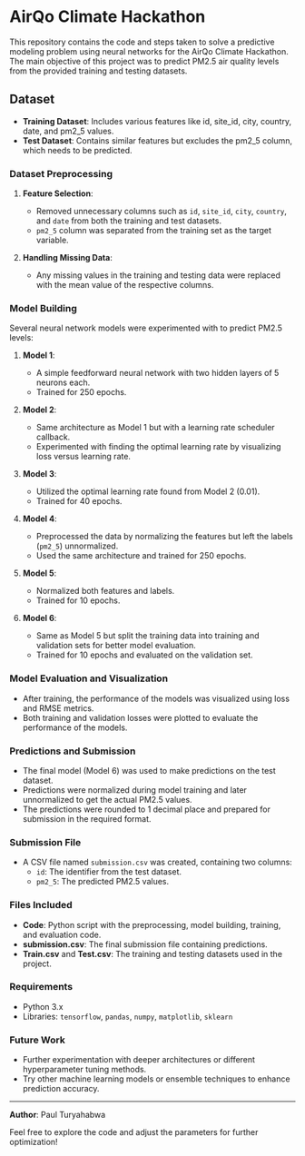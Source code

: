 # AirQo Climate Hackathon

This repository contains the code and steps taken to solve a predictive modeling problem using neural networks for the AirQo Climate Hackathon. The main objective of this project was to predict PM2.5 air quality levels from the provided training and testing datasets.

## Dataset
- **Training Dataset**: Includes various features like id, site_id, city, country, date, and pm2_5 values.
- **Test Dataset**: Contains similar features but excludes the pm2_5 column, which needs to be predicted.

### Dataset Preprocessing
1. **Feature Selection**:
   - Removed unnecessary columns such as `id`, `site_id`, `city`, `country`, and `date` from both the training and test datasets.
   - `pm2_5` column was separated from the training set as the target variable.

2. **Handling Missing Data**:
   - Any missing values in the training and testing data were replaced with the mean value of the respective columns.

### Model Building
Several neural network models were experimented with to predict PM2.5 levels:

1. **Model 1**: 
   - A simple feedforward neural network with two hidden layers of 5 neurons each.
   - Trained for 250 epochs.

2. **Model 2**: 
   - Same architecture as Model 1 but with a learning rate scheduler callback.
   - Experimented with finding the optimal learning rate by visualizing loss versus learning rate.

3. **Model 3**: 
   - Utilized the optimal learning rate found from Model 2 (0.01).
   - Trained for 40 epochs.

4. **Model 4**: 
   - Preprocessed the data by normalizing the features but left the labels (`pm2_5`) unnormalized.
   - Used the same architecture and trained for 250 epochs.

5. **Model 5**: 
   - Normalized both features and labels.
   - Trained for 10 epochs.

6. **Model 6**: 
   - Same as Model 5 but split the training data into training and validation sets for better model evaluation.
   - Trained for 10 epochs and evaluated on the validation set.

### Model Evaluation and Visualization
- After training, the performance of the models was visualized using loss and RMSE metrics.
- Both training and validation losses were plotted to evaluate the performance of the models.

### Predictions and Submission
- The final model (Model 6) was used to make predictions on the test dataset.
- Predictions were normalized during model training and later unnormalized to get the actual PM2.5 values.
- The predictions were rounded to 1 decimal place and prepared for submission in the required format.

### Submission File
- A CSV file named `submission.csv` was created, containing two columns:
  - `id`: The identifier from the test dataset.
  - `pm2_5`: The predicted PM2.5 values.

### Files Included
- **Code**: Python script with the preprocessing, model building, training, and evaluation code.
- **submission.csv**: The final submission file containing predictions.
- **Train.csv** and **Test.csv**: The training and testing datasets used in the project.

### Requirements
- Python 3.x
- Libraries: `tensorflow`, `pandas`, `numpy`, `matplotlib`, `sklearn`

### Future Work
- Further experimentation with deeper architectures or different hyperparameter tuning methods.
- Try other machine learning models or ensemble techniques to enhance prediction accuracy.

---

**Author**: Paul Turyahabwa

Feel free to explore the code and adjust the parameters for further optimization!
